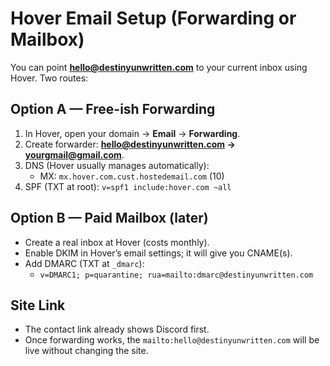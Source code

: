 # Hover Email Setup (Forwarding or Mailbox)

You can point **hello@destinyunwritten.com** to your current inbox using Hover. Two routes:

## Option A — Free-ish Forwarding
1. In Hover, open your domain → **Email** → **Forwarding**.
2. Create forwarder: **hello@destinyunwritten.com → yourgmail@gmail.com**.
3. DNS (Hover usually manages automatically):
   - MX: `mx.hover.com.cust.hostedemail.com` (10)
4. SPF (TXT at root): `v=spf1 include:hover.com ~all`

## Option B — Paid Mailbox (later)
- Create a real inbox at Hover (costs monthly).
- Enable DKIM in Hover’s email settings; it will give you CNAME(s).
- Add DMARC (TXT at `_dmarc`):
  - `v=DMARC1; p=quarantine; rua=mailto:dmarc@destinyunwritten.com`

## Site Link
- The contact link already shows Discord first.
- Once forwarding works, the `mailto:hello@destinyunwritten.com` will be live without changing the site.
